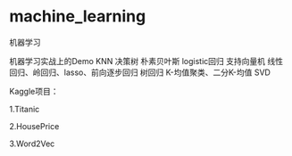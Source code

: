 # machine_learning
机器学习

机器学习实战上的Demo
KNN
决策树
朴素贝叶斯
logistic回归
支持向量机
线性回归、岭回归、lasso、前向逐步回归
树回归
K-均值聚类、二分K-均值
SVD

Kaggle项目：

1.Titanic

2.HousePrice

3.Word2Vec
